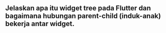 ## Jelaskan apa itu widget tree pada Flutter dan bagaimana hubungan parent-child (induk-anak) bekerja antar widget.
